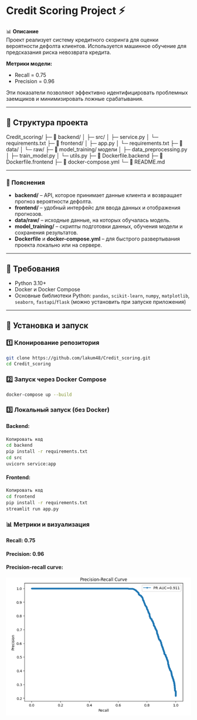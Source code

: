 # Credit Scoring Project ⚡️

📊 **Описание**  
Проект реализует систему кредитного скоринга для оценки вероятности дефолта клиентов. Используется машинное обучение для предсказания риска невозврата кредита.  

**Метрики модели:**  
- Recall = 0.75  
- Precision = 0.96  

Эти показатели позволяют эффективно идентифицировать проблемных заемщиков и минимизировать ложные срабатывания.

---

## 📂 Структура проекта

Credit_scoring/
├─ 📁 backend/ 
│ ├─ src/ 
│ ├─ service.py 
│ └─ requirements.txt 
├─ 📁 frontend/ 
│ ├─ app.py 
│ └─ requirements.txt
├─ 📁 data/
│ └─ raw/ 
├─ 📁 model_training/ модели
│ ├─ data_preprocessing.py
│ ├─ train_model.py
│ └─ utils.py
├─ 🐳 Dockerfile.backend 
├─ 🐳 Dockerfile.frontend 
├─ 🐳 docker-compose.yml 
└─ 📄 README.md 

---


### 🔹 Пояснения
- **backend/** – API, которое принимает данные клиента и возвращает прогноз вероятности дефолта.  
- **frontend/** – удобный интерфейс для ввода данных и отображения прогнозов.  
- **data/raw/** – исходные данные, на которых обучалась модель.  
- **model_training/** – скрипты подготовки данных, обучения модели и сохранения результатов.  
- **Dockerfile** и **docker-compose.yml** – для быстрого развертывания проекта локально или на сервере.  

---

## 🔧 Требования

- Python 3.10+  
- Docker и Docker Compose  
- Основные библиотеки Python: `pandas`, `scikit-learn`, `numpy`, `matplotlib`, `seaborn`, `fastapi`/`flask` (можно установить при запуске приложения)  

---

## 🚀 Установка и запуск

### 1️⃣ Клонирование репозитория
```bash
git clone https://github.com/lakum48/Credit_scoring.git
cd Credit_scoring
```
### 2️⃣ Запуск через Docker Compose
```bash
docker-compose up --build
```
### 3️⃣ Локальный запуск (без Docker)
#### Backend:
```bash
Копировать код
cd backend
pip install -r requirements.txt
cd src
uvicorn service:app
```
#### Frontend:
```bash
Копировать код
cd frontend
pip install -r requirements.txt
streamlit run app.py
```
### 📊 Метрики и визуализация
####  Recall: 0.75
#### Precision: 0.96

#### Precision-recall curve:
![alt text](image-1.png)




